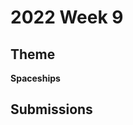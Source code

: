 # 2022 Week 9


## Theme

**Spaceships**


## Submissions

<!--
| Made | By |
|------|----|
| <img src="./render.png" height="150" /> | [name](./path/) |
-->
